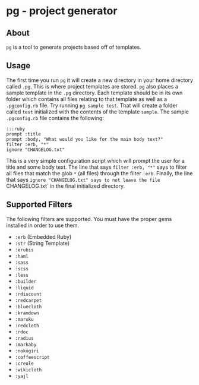 # pg - project generator

## About

`pg` is a tool to generate projects based off of templates.

## Usage

The first time you run `pg` it will create a new directory in your home directory called `.pg`. This is where project templates are stored. `pg` also places a sample template in the `.pg` directory. Each template should be in its own folder which contains all files relating to that template as well as a `.pgconfig.rb` file. Try running `pg sample test`. That will create a folder called `test` initialized with the contents of the template `sample`. The sample `.pgconfig.rb` file contains the following:

	:::ruby
    prompt :title
    prompt :body, "What would you like for the main body text?"
    filter :erb, "*"
    ignore "CHANGELOG.txt"

This is a very simple configuration script which will prompt the user for a title and some body text. The line that says `filter :erb, "*"` says to filter all files that match the glob `*` (all files) through the filter `:erb`. Finally, the line that says `ignore "CHANGELOG.txt" says to not leave the file `CHANGELOG.txt` in the final initialized directory.

## Supported Filters

The following filters are supported. You must have the proper gems installed in order to use them.

* `:erb` (Embedded Ruby)
* `:str` (String Template)
* `:erubis`
* `:haml`
* `:sass`
* `:scss`
* `:less`
* `:builder`
* `:liquid`
* `:rdiscount`
* `:redcarpet`
* `:bluecloth`
* `:kramdown`
* `:maruku`
* `:redcloth`
* `:rdoc`
* `:radius`
* `:markaby`
* `:nokogiri`
* `:coffeescript`
* `:creole`
* `:wikicloth`
* `:yajl`